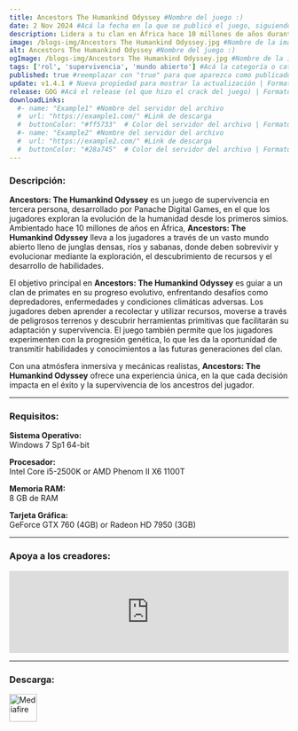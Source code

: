 ```yaml
---
title: Ancestors The Humankind Odyssey #Nombre del juego :)
date: 2 Nov 2024 #Acá la fecha en la que se publicó el juego, siguiendo este formato: Dia "30", Mes "Oct", Año "2024" = como debe quedar: 30 Oct 2024
description: Lidera a tu clan en África hace 10 millones de años durante los albores de la humanidad mientras exploras, expandes y evolucionas para sobrevivir en Ancestors The Humankind Odyssey. #Acá una mini descripción del juego
image: /blogs-img/Ancestors The Humankind Odyssey.jpg #Nombre de la imagen, por lo general es exactamente el mismo nombre que el juego excluyendo lo ":" (Dos puntos)
alt: Ancestors The Humankind Odyssey #Nombre del juego :)
ogImage: /blogs-img/Ancestors The Humankind Odyssey.jpg #Nombre de la imagen, por lo general es exactamente el mismo nombre que el juego excluyendo lo ":" (Dos puntos)
tags: ['rol', 'supervivencia', 'mundo abierto'] #Acá la categoría o categorías del juego, si es más de una se coloca en este formato: ['categoría1', 'categoría2']
published: true #reemplazar con "true" para que aparezca como publicado
update: v1.4.1 # Nueva propiedad para mostrar la actualización | Formato: v1.0.0
release: GOG #Acá el release (el que hizo el crack del juego) | Formato: Nicolhetti
downloadLinks:
  #- name: "Example1" #Nombre del servidor del archivo
  #  url: "https://example1.com/" #Link de descarga
  #  buttonColor: "#ff5733"  # Color del servidor del archivo | Formato hexadecimal | MediaFire: #0171F0 | Buzzheavier: #FF6600 |
  #- name: "Example2" #Nombre del servidor del archivo
  #  url: "https://example2.com/" #Link de descarga
  #  buttonColor: "#28a745"  # Color del servidor del archivo | Formato hexadecimal | MediaFire: #0171F0 | Buzzheavier: #FF6600 |
---
```


<!--En VSCode seleccionando una palabra, por ejemplo: "Ancestors The Humankind Odyssey" y apretando Ctrl+F2 se seleccionan todas las palabras iguales-->

### Descripción:
**Ancestors: The Humankind Odyssey** es un juego de supervivencia en tercera persona, desarrollado por Panache Digital Games, en el que los jugadores exploran la evolución de la humanidad desde los primeros simios. Ambientado hace 10 millones de años en África, **Ancestors: The Humankind Odyssey** lleva a los jugadores a través de un vasto mundo abierto lleno de junglas densas, ríos y sabanas, donde deben sobrevivir y evolucionar mediante la exploración, el descubrimiento de recursos y el desarrollo de habilidades.

El objetivo principal en **Ancestors: The Humankind Odyssey** es guiar a un clan de primates en su progreso evolutivo, enfrentando desafíos como depredadores, enfermedades y condiciones climáticas adversas. Los jugadores deben aprender a recolectar y utilizar recursos, moverse a través de peligrosos terrenos y descubrir herramientas primitivas que facilitarán su adaptación y supervivencia. El juego también permite que los jugadores experimenten con la progresión genética, lo que les da la oportunidad de transmitir habilidades y conocimientos a las futuras generaciones del clan.

Con una atmósfera inmersiva y mecánicas realistas, **Ancestors: The Humankind Odyssey** ofrece una experiencia única, en la que cada decisión impacta en el éxito y la supervivencia de los ancestros del jugador.

<!--Prompt para Chat-GPT: Hazme una descripción para el juego "Ancestors The Humankind Odyssey" y cada que menciones "Ancestors The Humankind Odyssey" ponlo en negrita -->

---

### Requisitos:
**Sistema Operativo:**  
Windows 7 Sp1 64-bit

**Procesador:**  
Intel Core i5-2500K or AMD Phenom II X6 1100T

**Memoria RAM:**  
8 GB de RAM

**Tarjeta Gráfica:**  
GeForce GTX 760 (4GB) or Radeon HD 7950 (3GB)

<!--Si falta o sobra un requisito se quita o se agrega manteniendo el mismo formato-->

---

### Apoya a los creadores:
<iframe src="https://store.steampowered.com/widget/536270/" frameborder="0" style="background-color: transparent; width: 100% !important; aspect-ratio: 646 / 190;"></iframe>

<!--Reemplazar los numeros (AppID) del juego (en este caso 2668510) por el numero (AppID) correspondiente con el juego a publicar-->
<!--El AppID se encuentra en la URL del Juego en Steam-->

---

### Descarga:

[<img src="https://gist.github.com/cxmeel/0dbc95191f239b631c3874f4ccf114e2/raw/download.svg" alt="Mediafire" height="50" />](https://www.mediafire.com/file/sgvoouz22crep7s/AncestorsTHO.zip/file)

<!-- # se debe reemplazar por el link de descarga-->

<!--NOMBRE-DEL-SERVICIO se debe reemplazar por el servicio donde está subido el juego-->